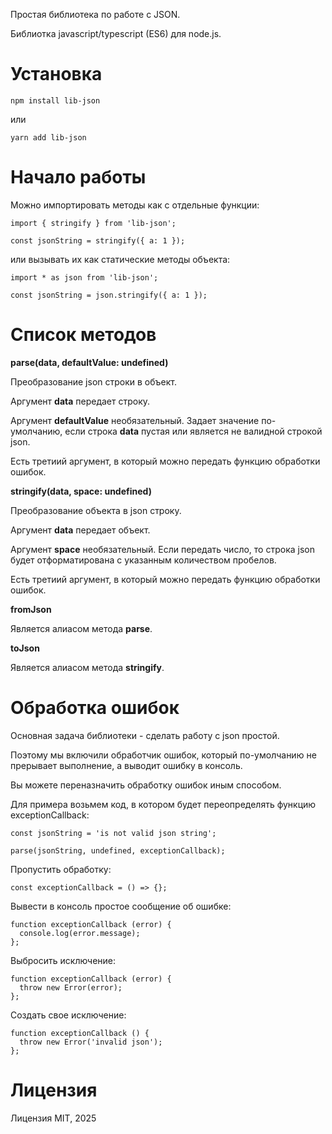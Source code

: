 Простая библиотека по работе с JSON.

Библиотка javascript/typescript (ES6) для node.js.

# Установка

```
npm install lib-json
```

или

```
yarn add lib-json
```

# Начало работы

Можно импортировать методы как с отдельные функции:

```
import { stringify } from 'lib-json';

const jsonString = stringify({ a: 1 });
```

или вызывать их как статические методы объекта:

```
import * as json from 'lib-json';

const jsonString = json.stringify({ a: 1 });
```

# Список методов

**parse(data, defaultValue: undefined)**

Преобразование json строки в объект.

Аргумент **data** передает строку.

Аргумент **defaultValue** необязательный. Задает значение по-умолчанию, если строка **data** пустая или является не валидной строкой json.

Есть третиий аргумент, в который можно передать функцию обработки ошибок.

**stringify(data, space: undefined)**

Преобразование объекта в json строку.

Аргумент **data** передает объект.

Аргумент **space** необязательный. Если передать число, то строка json будет отформатирована с указанным количеством пробелов.

Есть третиий аргумент, в который можно передать функцию обработки ошибок.

**fromJson**

Является алиасом метода **parse**.

**toJson**

Является алиасом метода **stringify**.

# Обработка ошибок

Основная задача библиотеки - сделать работу с json простой.

Поэтому мы включили обработчик ошибок, который по-умолчанию не прерывает выполнение, а выводит ошибку в консоль.

Вы можете переназначить обработку ошибок иным способом.

Для примера возьмем код, в котором будет переопределять функцию exceptionCallback:

```
const jsonString = 'is not valid json string';

parse(jsonString, undefined, exceptionCallback);
```

Пропустить обработку:

```
const exceptionCallback = () => {};
```

Вывести в консоль простое сообщение об ошибке:

```
function exceptionCallback (error) {
  console.log(error.message);
};
```

Выбросить исключение:

```
function exceptionCallback (error) {
  throw new Error(error);
};
```

Создать свое исключение:

```
function exceptionCallback () {
  throw new Error('invalid json');
};
```

# Лицензия

Лицензия MIT, 2025
